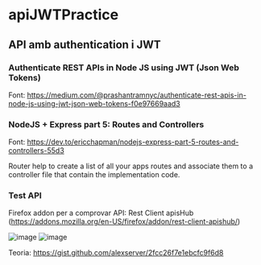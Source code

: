 # apiJWTPractice

## API amb authentication i JWT

### Authenticate REST APIs in Node JS using JWT (Json Web Tokens)

Font: https://medium.com/@prashantramnyc/authenticate-rest-apis-in-node-js-using-jwt-json-web-tokens-f0e97669aad3

### NodeJS + Express part 5: Routes and Controllers

Font: https://dev.to/ericchapman/nodejs-express-part-5-routes-and-controllers-55d3

Router help to create a list of all your apps routes and associate them to a controller file that contain the implementation code.

### Test API

Firefox addon per a comprovar API: Rest Client apisHub (https://addons.mozilla.org/en-US/firefox/addon/rest-client-apishub/)

![image](https://user-images.githubusercontent.com/96139692/210769838-7ea7be88-b0b9-4f94-b7db-8757e7310ce2.png)
![image](https://user-images.githubusercontent.com/96139692/210769974-a42b48be-c582-4d14-a0a7-9dd2c0c20440.png)


Teoria: https://gist.github.com/alexserver/2fcc26f7e1ebcfc9f6d8
